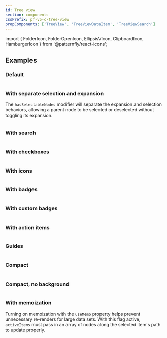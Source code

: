 ```yaml
---
id: Tree view
section: components
cssPrefix: pf-v5-c-tree-view
propComponents: ['TreeView', 'TreeViewDataItem', 'TreeViewSearch']
---
```


import { FolderIcon, FolderOpenIcon, EllipsisVIcon, ClipboardIcon, HamburgerIcon } from '@patternfly/react-icons';

## Examples

### Default

```ts file='./TreeViewDefault.tsx'

```

### With separate selection and expansion

The `hasSelectableNodes` modifier will separate the expansion and selection behaviors, allowing a parent node to be selected or deselected without toggling its expansion.

```ts file='./TreeViewSelectionExpansion.tsx'

```

### With search

```ts file='./TreeViewWithSearch.tsx'

```

### With checkboxes

```ts file='./TreeViewWithCheckboxes.tsx'

```

### With icons

```ts file='./TreeViewWithIcons.tsx'

```

### With badges

```ts file='./TreeViewWithBadges.tsx'

```

### With custom badges

```ts file='./TreeViewWithCustomBadges.tsx'

```

### With action items

```ts file='./TreeViewWithActionItems.tsx'

```

### Guides

```ts file='./TreeViewGuides.tsx'

```

### Compact

```ts file='./TreeViewCompact.tsx'

```

### Compact, no background

```ts file='./TreeViewCompactNoBackground.tsx'

```

### With memoization

Turning on memoization with the `useMemo` property helps prevent unnecessary re-renders for large data sets. With this flag active, `activeItems` must pass in an array of nodes along the selected item's path to update properly.

```ts file='./TreeViewWithMemoization.tsx'

```
